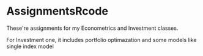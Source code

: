 # AssignmentsRcode
These're assignments for my Econometrics and Investment classes. 


For Investment one, it includes portfolio optimazation and some models like single index model

